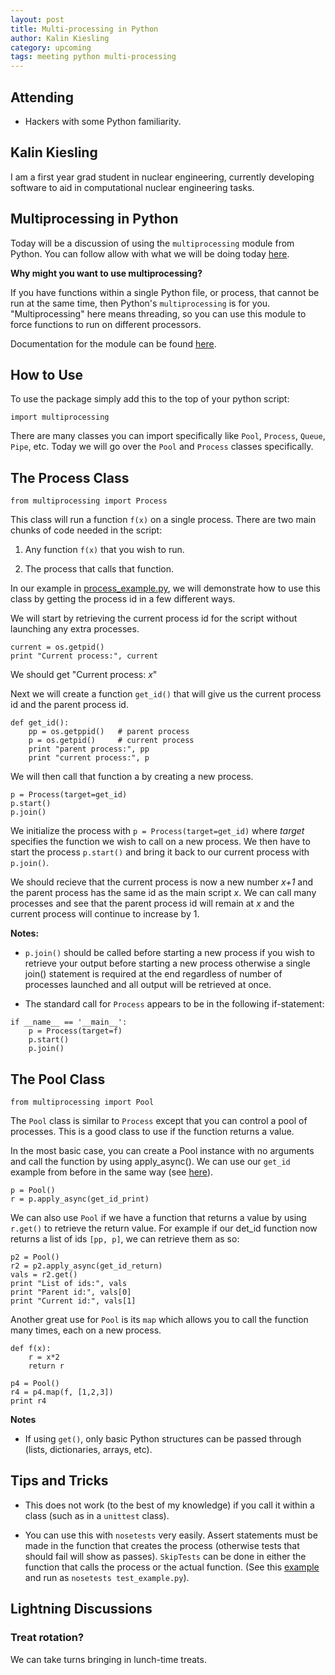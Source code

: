 ```yaml
---
layout: post
title: Multi-processing in Python
author: Kalin Kiesling
category: upcoming
tags: meeting python multi-processing
---
```



## Attending

- Hackers with some Python familiarity.


## Kalin Kiesling

I am a first year grad student in nuclear engineering, currently 
developing software to aid in computational nuclear engineering tasks. 

## Multiprocessing in Python

Today will be a discussion of using the `multiprocessing` module from Python.
You can follow allow with what we will be doing today [here][code].

**Why might you want to use multiprocessing?**

If you have functions within a single Python file, or process, that cannot be run
at the same time, then Python's `multiprocessing` is for you. "Multiprocessing"
here means threading, so you can use this module to force functions to 
run on different processors.

Documentation for the module can be found [here][docs].

## How to Use

To use the package simply add this to the top of your python script:

`import multiprocessing`

There are many classes you can import specifically like `Pool`, `Process`, `Queue`,
`Pipe`, etc. Today we will go over the `Pool` and `Process` classes specifically.

## The Process Class

`from multiprocessing import Process`

This class will run a function `f(x)` on a single process. There are two
main chunks of code needed in the script:

1. Any function `f(x)` that you wish to run.

2. The process that calls that function.

In our example in [process_example.py][process], we will demonstrate how to 
use this class by getting the process id in a few different ways.

We will start by retrieving the current process id for the script without
launching any extra processes.

```
current = os.getpid()
print "Current process:", current
```

We should get "Current process: *x*"

Next we will create a function `get_id()` that will give us the current
process id and the parent process id.

```
def get_id():   
    pp = os.getppid()   # parent process
    p = os.getpid()     # current process
    print "parent process:", pp
    print "current process:", p
```

We will then call that function a by creating a new process.

```
p = Process(target=get_id)
p.start()
p.join()
```

We initialize the process with `p = Process(target=get_id)` where *target* 
specifies the function we wish to call on a new process. We then have to
start the process `p.start()` and bring it back to our current process
with `p.join()`. 

We should recieve that the current process is now a new number *x+1* and
the parent process has the same id as the main script *x*.
We can call many processes and see that the parent process id will remain
at *x* and the current process will continue to increase by 1.

**Notes:**

- `p.join()` should be called before starting a new process if you 
wish to retrieve your output before starting a new process otherwise a 
single join() statement is required at the end regardless of number of
processes launched and all output will be retrieved at once.

- The standard call for `Process` appears to be in the following if-statement:

```
if __name__ == '__main__':
    p = Process(target=f)
    p.start()
    p.join()
```

## The Pool Class

`from multiprocessing import Pool`

The `Pool` class is similar to `Process` except that you can control a
pool of processes. This is a good class to use if the function returns 
a value.

In the most basic case, you can create a Pool instance with no arguments
and call the function by using apply_async(). We can use our `get_id`
example from before in the same way (see [here][pool]).

```
p = Pool()
r = p.apply_async(get_id_print)
```

We can also use `Pool` if we have a function that returns a value by using
`r.get()` to retrieve the return value. For example if our det_id function 
now returns a list of ids `[pp, p]`, we can retrieve them as so:

```
p2 = Pool()
r2 = p2.apply_async(get_id_return)
vals = r2.get()
print "List of ids:", vals
print "Parent id:", vals[0]
print "Current id:", vals[1]
```

Another great use for `Pool` is its `map` which allows you to call the
function many times, each on a new process.

```
def f(x):
    r = x*2
    return r

p4 = Pool()
r4 = p4.map(f, [1,2,3]) 
print r4
```

**Notes**

- If using `get()`, only basic Python structures can be passed through 
(lists, dictionaries, arrays, etc).

## Tips and Tricks

- This does not work (to the best of my knowledge) if you call it within 
a class (such as in a `unittest` class).

- You can use this with `nosetests` very easily. Assert statements must be
made in the function that creates the process (otherwise tests that should fail 
will show as passes). `SkipTests` can be done in either the function that calls
the process or the actual function. (See this [example][test] and run as 
`nosetests test_example.py`).

## Lightning Discussions 

### Treat rotation?

We can take turns bringing in lunch-time treats.

[code]: https://github.com/kkiesling/THW_multiprocessing
[docs]: https://docs.python.org/2/library/multiprocessing.html
[process]: https://github.com/kkiesling/THW_multiprocessing/blob/master/process_example.py
[pool]: https://github.com/kkiesling/THW_multiprocessing/blob/master/pool_example.py
[test]: https://github.com/kkiesling/THW_multiprocessing/blob/master/test_example.py
